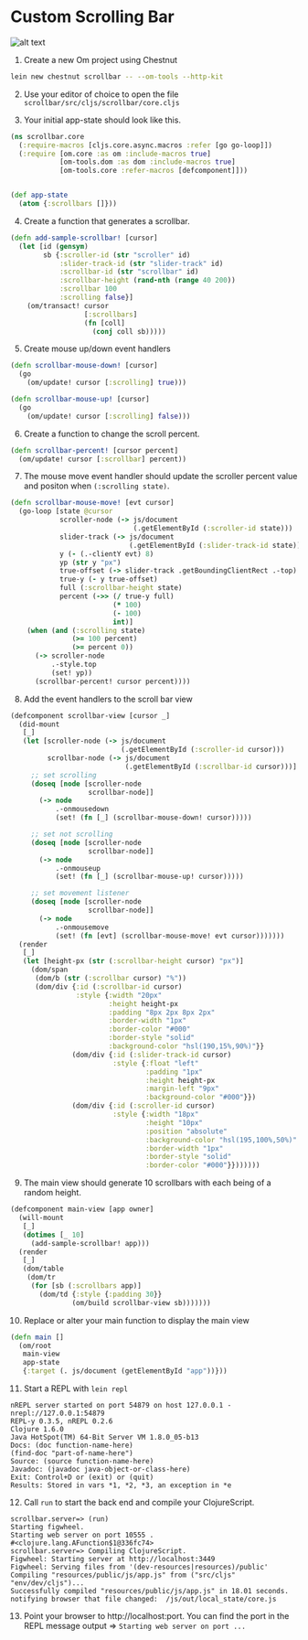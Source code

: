 # Custom Scrolling Bar

![alt text](preview.gif "Preview Image GIF")

1) Create a new Om project using Chestnut

```bash
lein new chestnut scrollbar -- --om-tools --http-kit
```

2) Use your editor of choice to open the file `scrollbar/src/cljs/scrollbar/core.cljs`


3) Your initial app-state should look like this.

```clojure
(ns scrollbar.core
  (:require-macros [cljs.core.async.macros :refer [go go-loop]])
  (:require [om.core :as om :include-macros true]
            [om-tools.dom :as dom :include-macros true]
            [om-tools.core :refer-macros [defcomponent]]))


(def app-state 
  (atom {:scrollbars []}))
```
4) Create a function that generates a scrollbar.

```clojure
(defn add-sample-scrollbar! [cursor]
  (let [id (gensym)
        sb {:scroller-id (str "scroller" id)
            :slider-track-id (str "slider-track" id)
            :scrollbar-id (str "scrollbar" id)
            :scrollbar-height (rand-nth (range 40 200))
            :scrollbar 100
            :scrolling false}]
    (om/transact! cursor
                  [:scrollbars]
                  (fn [coll]
                    (conj coll sb)))))
```
5) Create mouse up/down event handlers

```clojure
(defn scrollbar-mouse-down! [cursor]
  (go 
    (om/update! cursor [:scrolling] true)))

(defn scrollbar-mouse-up! [cursor]
  (go 
    (om/update! cursor [:scrolling] false)))
```

6) Create a function to change the scroll percent.

```clojure
(defn scrollbar-percent! [cursor percent]
  (om/update! cursor [:scrollbar] percent))
```

7) The mouse move event handler should update the scroller percent value and positon when `(:scrolling state)`.

```clojure
(defn scrollbar-mouse-move! [evt cursor]
  (go-loop [state @cursor
            scroller-node (-> js/document
                              (.getElementById (:scroller-id state)))
            slider-track (-> js/document
                             (.getElementById (:slider-track-id state)))
            y (- (.-clientY evt) 8)
            yp (str y "px")
            true-offset (-> slider-track .getBoundingClientRect .-top)
            true-y (- y true-offset)
            full (:scrollbar-height state)
            percent (->> (/ true-y full)
                         (* 100)
                         (- 100)
                         int)]                        
    (when (and (:scrolling state)
               (>= 100 percent)
               (>= percent 0))
      (-> scroller-node
          .-style.top
          (set! yp))
      (scrollbar-percent! cursor percent))))
```

8) Add the event handlers to the scroll bar view

```clojure
(defcomponent scrollbar-view [cursor _]
  (did-mount
   [_]
   (let [scroller-node (-> js/document
                           (.getElementById (:scroller-id cursor)))
         scrollbar-node (-> js/document
                            (.getElementById (:scrollbar-id cursor)))]
     ;; set scrolling
     (doseq [node [scroller-node
                   scrollbar-node]]
       (-> node
           .-onmousedown
           (set! (fn [_] (scrollbar-mouse-down! cursor)))))

     ;; set not scrolling     
     (doseq [node [scroller-node
                   scrollbar-node]]       
       (-> node
           .-onmouseup
           (set! (fn [_] (scrollbar-mouse-up! cursor)))))

     ;; set movement listener
     (doseq [node [scroller-node
                   scrollbar-node]]       
       (-> node
           .-onmousemove
           (set! (fn [evt] (scrollbar-mouse-move! evt cursor)))))))         
  (render
   [_]
   (let [height-px (str (:scrollbar-height cursor) "px")]
     (dom/span
      (dom/b (str (:scrollbar cursor) "%"))
      (dom/div {:id (:scrollbar-id cursor)
                :style {:width "20px"
                        :height height-px
                        :padding "8px 2px 8px 2px"
                        :border-width "1px"
                        :border-color "#000"
                        :border-style "solid"
                        :background-color "hsl(190,15%,90%)"}}             
               (dom/div {:id (:slider-track-id cursor)
                         :style {:float "left"
                                 :padding "1px"
                                 :height height-px
                                 :margin-left "9px"
                                 :background-color "#000"}})            
               (dom/div {:id (:scroller-id cursor)
                         :style {:width "18px"
                                 :height "10px"
                                 :position "absolute"
                                 :background-color "hsl(195,100%,50%)"
                                 :border-width "1px"
                                 :border-style "solid"
                                 :border-color "#000"}}))))))
```

9) The main view should generate 10 scrollbars with each being of a random height.

```clojure
(defcomponent main-view [app owner]
  (will-mount
   [_]
   (dotimes [_ 10]
     (add-sample-scrollbar! app)))
  (render
   [_]
   (dom/table
    (dom/tr
     (for [sb (:scrollbars app)]
       (dom/td {:style {:padding 30}}
               (om/build scrollbar-view sb)))))))
```

10) Replace or alter your main function to display the main view

```clojure
(defn main []
  (om/root
   main-view
   app-state
   {:target (. js/document (getElementById "app"))}))
```
11) Start a REPL with `lein repl`

```
nREPL server started on port 54879 on host 127.0.0.1 - nrepl://127.0.0.1:54879
REPL-y 0.3.5, nREPL 0.2.6
Clojure 1.6.0
Java HotSpot(TM) 64-Bit Server VM 1.8.0_05-b13
Docs: (doc function-name-here)
(find-doc "part-of-name-here")
Source: (source function-name-here)
Javadoc: (javadoc java-object-or-class-here)
Exit: Control+D or (exit) or (quit)
Results: Stored in vars *1, *2, *3, an exception in *e
```

12) Call `run` to start the back end and compile your ClojureScript.

```
scrollbar.server=> (run)
Starting figwheel.
Starting web server on port 10555 .
#<clojure.lang.AFunction$1@336fc74>
scrollbar.server=> Compiling ClojureScript.
Figwheel: Starting server at http://localhost:3449
Figwheel: Serving files from '(dev-resources|resources)/public'
Compiling "resources/public/js/app.js" from ("src/cljs" "env/dev/cljs")...
Successfully compiled "resources/public/js/app.js" in 18.01 seconds.
notifying browser that file changed:  /js/out/local_state/core.js
```

13) Point your browser to http://localhost:port. You can find the port in the REPL message output =>  `Starting web server on port ...`
